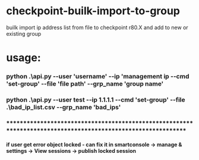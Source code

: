# checkpoint-builk-import-to-group
builk import ip address list from file to checkpoint r80.X and add to new or existing group
# usage:
### python .\api.py --user 'username' --ip 'management ip --cmd 'set-group' --file 'file path' --grp_name 'group name'
### python .\api.py --user test --ip 1.1.1.1 --cmd 'set-group' --file .\bad_ip_list.csv --grp_name 'bad_ips'

### ************************************************************************************************************
#### if user get error object locked - can fix it in smartconsole -> manage & settings -> View sessions -> publish locked session
